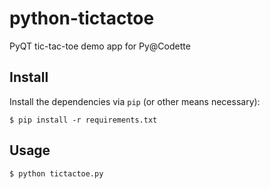 # python-tictactoe

PyQT tic-tac-toe demo app for Py@Codette

## Install

Install the dependencies via `pip` (or other means necessary):

    $ pip install -r requirements.txt

## Usage

    $ python tictactoe.py
